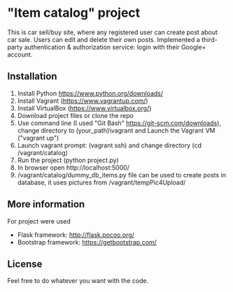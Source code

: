 # "Item catalog" project

This is car sell/buy site, where any registered user can create post about car sale.
Users can edit and delete their own posts.
Implemented a third-party authentication & authorization service: login with their Google+ account. 

## Installation

1. Install Python https://www.python.org/downloads/
2. Install Vagrant (https://www.vagrantup.com/)
3. Install VirtualBox (https://www.virtualbox.org/)
4. Download project files or clone the repo
5. Use command line (I used "Git Bash" https://git-scm.com/downloads), change directory to (your_path)\vagrant
    and Launch the Vagrant VM ("vagrant up")
6. Launch vagrant prompt: (vagrant ssh) and change directory (cd /vagrant/catalog)
7. Run the project (python project.py)
8. In browser open http://localhost:5000/
9. /vagrant/catalog/dummy_db_items.py file can be used to create posts in database, it uses pictures from /vagrant/tempPic4Upload/

## More information

For project were used
- Flask framework: http://flask.pocoo.org/
- Bootstrap framework: https://getbootstrap.com/

## License

Feel free to do whatever you want with the code.


